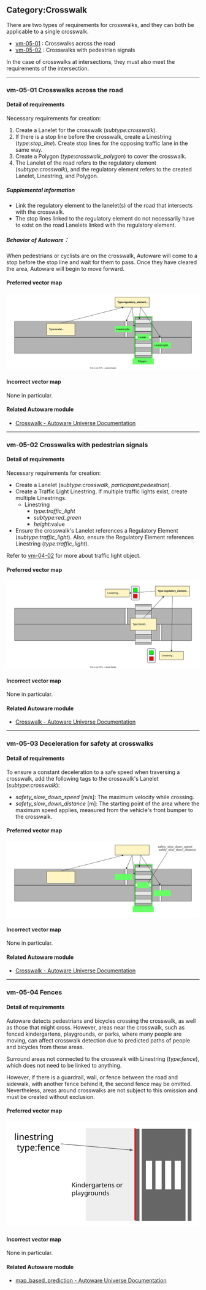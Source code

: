 ## Category:Crosswalk

There are two types of requirements for crosswalks, and they can both be applicable to a single crosswalk.

- [vm-05-01](./category_crosswalk.md#vm-05-01-crosswalks-across-the-road) : Crosswalks across the road
- [vm-05-02](./category_crosswalk.md#vm-05-02-crosswalks-with-pedestrian-signals) : Crosswalks with pedestrian signals

In the case of crosswalks at intersections, they must also meet the requirements of the intersection.

---

### vm-05-01 Crosswalks across the road

#### Detail of requirements <!-- omit in toc -->

Necessary requirements for creation:

1. Create a Lanelet for the crosswalk (_subtype:crosswalk_).
2. If there is a stop line before the crosswalk, create a Linestring (_type:stop_line_). Create stop lines for the opposing traffic lane in the same way.
3. Create a Polygon (_type:crosswalk_polygon_) to cover the crosswalk.
4. The Lanelet of the road refers to the regulatory element (_subtype:crosswalk_), and the regulatory element refers to the created Lanelet, Linestring, and Polygon.

##### Supplemental information

- Link the regulatory element to the lanelet(s) of the road that intersects with the crosswalk.
- The stop lines linked to the regulatory element do not necessarily have to exist on the road Lanelets linked with the regulatory element.

##### Behavior of Autoware： <!-- omit in toc -->

When pedestrians or cyclists are on the crosswalk, Autoware will come to a stop before the stop line and wait for them to pass. Once they have cleared the area, Autoware will begin to move forward.

#### Preferred vector map <!-- omit in toc -->

![svg](../assets/vm-05-01_1.svg)

#### Incorrect vector map <!-- omit in toc -->

None in particular.

#### Related Autoware module

- [Crosswalk - Autoware Universe Documentation](https://autowarefoundation.github.io/autoware_universe/main/planning/behavior_velocity_planner/autoware_behavior_velocity_crosswalk_module/)

---

### vm-05-02 Crosswalks with pedestrian signals

#### Detail of requirements <!-- omit in toc -->

Necessary requirements for creation:

- Create a Lanelet (_subtype:crosswalk_, _participant:pedestrian_).
- Create a Traffic Light Linestring. If multiple traffic lights exist, create multiple Linestrings.
  - Linestring
    - _type:traffic_light_
    - _subtype:red_green_
    - _height_:value
- Ensure the crosswalk's Lanelet references a Regulatory Element (_subtype:traffic_light_). Also, ensure the Regulatory Element references Linestring (_type:traffic_light_).

Refer to [vm-04-02](./category_traffic_light.md#vm-04-02-traffic-light-position-and-size) for more about traffic light object.

#### Preferred vector map <!-- omit in toc -->

![svg](../assets/vm-05-02_1.svg)

#### Incorrect vector map <!-- omit in toc -->

None in particular.

#### Related Autoware module

- [Crosswalk - Autoware Universe Documentation](https://autowarefoundation.github.io/autoware_universe/main/planning/behavior_velocity_planner/autoware_behavior_velocity_crosswalk_module/)

---

### vm-05-03 Deceleration for safety at crosswalks

#### Detail of requirements <!-- omit in toc -->

To ensure a constant deceleration to a safe speed when traversing a crosswalk, add the following tags to the crosswalk's Lanelet (_subtype:crosswalk_):

- _safety_slow_down_speed_ [m/s]: The maximum velocity while crossing.
- _safety_slow_down_distance_ [m]: The starting point of the area where the maximum speed applies, measured from the vehicle's front bumper to the crosswalk.

#### Preferred vector map <!-- omit in toc -->

![svg](../assets/vm-05-03_2.svg)

#### Incorrect vector map <!-- omit in toc -->

None in particular.

#### Related Autoware module

- [Crosswalk - Autoware Universe Documentation](https://autowarefoundation.github.io/autoware_universe/main/planning/behavior_velocity_planner/autoware_behavior_velocity_crosswalk_module/)

---

### vm-05-04 Fences

#### Detail of requirements <!-- omit in toc -->

Autoware detects pedestrians and bicycles crossing the crosswalk, as well as those that might cross. However, areas near the crosswalk, such as fenced kindergartens, playgrounds, or parks, where many people are moving, can affect crosswalk detection due to predicted paths of people and bicycles from these areas.

Surround areas not connected to the crosswalk with Linestring (_type:fence_), which does not need to be linked to anything.

However, if there is a guardrail, wall, or fence between the road and sidewalk, with another fence behind it, the second fence may be omitted. Nevertheless, areas around crosswalks are not subject to this omission and must be created without exclusion.

#### Preferred vector map <!-- omit in toc -->

![svg](../assets/vm-05-04_1.svg)

#### Incorrect vector map <!-- omit in toc -->

None in particular.

#### Related Autoware module

- [map_based_prediction - Autoware Universe Documentation](https://autowarefoundation.github.io/autoware_universe/main/perception/autoware_map_based_prediction/)

